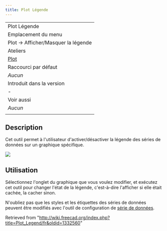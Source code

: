 ```yaml
---
title: Plot Légende
---
```

|  |
| --- |
| Plot Légende |
| Emplacement du menu |
| Plot → Afficher/Masquer la légende |
| Ateliers |
| [Plot](/Plot_Workbench/fr "Plot Workbench/fr") |
| Raccourci par défaut |
| *Aucun* |
| Introduit dans la version |
| - |
| Voir aussi |
| *Aucun* |
|  |

## Description

Cet outil permet à l'utilisateur d'activer/désactiver la légende des séries de données sur un graphique spécifique.

![](/images/Plot_Trigonometric_Example.png)

## Utilisation

Sélectionnez l'onglet du graphique que vous voulez modifier, et exécutez cet outil pour changer l'état de la légende, c'est-à-dire l'afficher si elle était cachée, la cacher sinon.

N'oubliez pas que les styles et les étiquettes des séries de données peuvent être modifiés avec l'outil de configuration de [série de données](/Plot_Series/fr "Plot Series/fr").

Retrieved from "<http://wiki.freecad.org/index.php?title=Plot_Legend/fr&oldid=1332560>"